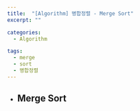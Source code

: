 ```yaml
---
title:  "[Algorithm] 병합정렬 - Merge Sort"
excerpt: ""

categories:
  - Algorithm

tags:
  - merge
  - sort
  - 병합정렬
---
```


- ## Merge Sort

  

